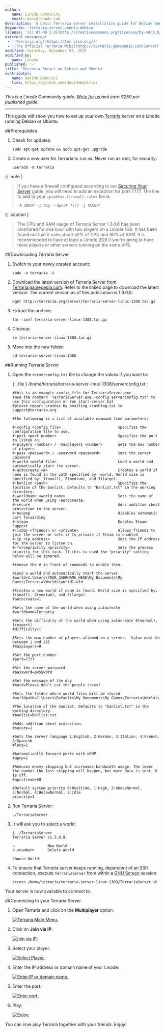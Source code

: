 ```yaml
---
author:
   name: Linode Community
   email: docs@linode.com
description: 'A basic Terraria server installation guide for Debian and Ubuntu'
keywords: 'terraria,server,ubuntu,debian'
license: '[CC BY-ND 3.0](http://creativecommons.org/licenses/by-nd/3.0/us/)'
external_resources:
 - '[Terraria.org](https://terraria.org/)'
 - '[The Official Terraria Wiki](http://terraria.gamepedia.com/Server)'
modified: Saturday, November 07, 2015
modified_by:
   name: Linode
published: '-'
title: 'Terraria Server on Debian and Ubuntu'
contributor:
   name: Davide Beatrici
   link: https://github.com/davidebeatrici
---
```


*This is a Linode Community guide. [Write for us](/docs/contribute) and earn $250 per published guide.*

<hr>

This guide will show you how to set up your own [Terraria](https://terraria.org/) server on a Linode running Debian or Ubuntu.

##Prerequisites

1.  Check for updates:

        sudo apt-get update && sudo apt-get upgrade

2.  Create a new user for Terraria to run as. Never run as root, for security:
        
        useradd -m terraria

{: .note }
> If you have a firewall configured according to our [Securing Your Server](/docs/security/securing-your-server) guide, you will need to add an exception for port 7777. The line to add to your `iptables.firewall.rules` file is:
>
>     -A INPUT -p tcp --dport 7777 -j ACCEPT

{: .caution }

>The CPU and RAM usage of Terraria Server 1.3.0.8 has been monitored for one hour with two players on a Linode 1GB.
>It has been found out that it uses about 50% of CPU and 80% of RAM.
>It is recommended to have at least a Linode 2GB if you're going to have more players or other servers running on the same VPS.

##Downloading Terraria Server

1.  Switch to your newly created account:

        sudo -u terraria -i

2.  Download the latest version of Terraria Server from [Terraria.gamepedia.com](http://terraria.gamepedia.com/Server). Refer to the linked page to download the latest version. The current version as of this publication is 1.3.0.8:

        wget http://terraria.org/server/terraria-server-linux-1308.tar.gz

3.  Extract the archive:

        tar -zxvf terraria-server-linux-1308.tar.gz

4.  Cleanup:

        rm terraria-server-linux-1308.tar.gz

5.  Move into the new folder:

        cd terraria-server-linux-1308

##Running Terraria Server

1.  Open the `serverconfig.txt` file to change the values if you want to:

    {: .file }
    /home/terraria/terraria-server-linux-1308/serverconfig.txt :
    
        #this is an example config file for TerrariaServer.exe
		#use the command 'TerrariaServer.exe -config serverconfig.txt' to use this configuration or run start-server.bat
		#please report crashes by emailing crashlog.txt to support@terraria.org

		#the following is a list of available command line parameters:

		#-config <config file>				            Specifies the configuration file to use.
		#-port <port number>				            Specifies the port to listen on.
		#-players <number> / -maxplayers <number>	    Sets the max number of players
		#-pass <password> / -password <password>	    Sets the server password
		#-world <world file>				            Load a world and automatically start the server.
		#-autocreate <#>			                    Creates a world if none is found in the path specified by -world. World size is specified by: 1(small), 2(medium), and 3(large).
		#-banlist <path>			                    Specifies the location of the banlist. Defaults to "banlist.txt" in the working directory.
		#-worldname <world name>             			Sets the name of the world when using -autocreate.
		#-secure			                            Adds addition cheat protection to the server.
		#-noupnp				                        Disables automatic port forwarding
		#-steam                         			    Enables Steam Support
		#-lobby <friends> or <private>                  Allows friends to join the server or sets it to private if Steam is enabled
		#-ip <ip address>	                            Sets the IP address for the server to listen on
		#-forcepriority <priority>	                    Sets the process priority for this task. If this is used the "priority" setting below will be ignored.

		#remove the # in front of commands to enable them.

		#Load a world and automatically start the server.
		#world=C:\Users\YOUR_USERNAME_HERE\My Documents\My Games\Terraria\Worlds\world1.wld

		#Creates a new world if none is found. World size is specified by: 1(small), 2(medium), and 3(large).
		#autocreate=1

		#Sets the name of the world when using autocreate
		#worldname=Terraria

		#Sets the difficulty of the world when using autocreate 0(normal), 1(expert)
		#difficulty=1

		#Sets the max number of players allowed on a server.  Value must be between 1 and 255
		#maxplayers=8

		#Set the port number
		#port=7777

		#Set the server password
		#password=p@55w0rd

		#Set the message of the day
		#motd=Please don’t cut the purple trees!

		#Sets the folder where world files will be stored
		#worldpath=C:\Users\Defaults\My Documents\My Games\Terraria\Worlds\

		#The location of the banlist. Defaults to "banlist.txt" in the working directory.
		#banlist=banlist.txt

		#Adds addition cheat protection.
		#secure=1

		#Sets the server language 1:English, 2:German, 3:Italian, 4:French, 5:Spanish
		#lang=1

		#Automatically forward ports with uPNP
		#upnp=1

		#Reduces enemy skipping but increases bandwidth usage. The lower the number the less skipping will happen, but more data is sent. 0 is off.
		#npcstream=60

		#Default system priority 0:Realtime, 1:High, 2:AboveNormal, 3:Normal, 4:BelowNormal, 5:Idle
		priority=1

2.  Run Terraria Server:

        ./TerrariaServer

3.  It will ask you to select a world:

        $ ./TerrariaServer
        Terraria Server v1.3.0.8

        n               New World
        d <number>      Delete World

        Choose World:

4.  To ensure that Terraria server keeps running, dependent of an SSH connection, execute `TerrariaServer` from within a [GNU Screen](/docs/networking/ssh/using-gnu-screen-to-manage-persistent-terminal-sessions) session:

        screen /home/terraria/terraria-server-linux-1308/TerrariaServer.sh

Your server is now available to connect to. 

##Connecting to your Terraria Server

1.  Open Terraria and click on the **Multiplayer** option:

    [![Terraria Main Menu.](/docs/assets/terraria-select-multiplayer_small.png)](/docs/assets/terraria-select-multiplayer.png)

2.  Click on **Join via IP**:

    [![join via IP.](/docs/assets/terraria-join-via-ip_small.png)](/docs/assets/terraria-join-via-ip.png)

3.  Select your player:

    [![Select Player.](/docs/assets/terraria-select-player_small.png)](/docs/assets/terraria-select-player.png)

4.  Enter the IP address or domain name of your Linode:

    [![Enter IP or domain name.](/docs/assets/terraria-enter-ip_small.png)](/docs/assets/terraria-enter-ip.png)
	
4.  Enter the port:

    [![Enter port.](/docs/assets/terraria-enter-port_small.png)](/docs/assets/terraria-enter-port.png)
	
5.  Play:
	
    [![Enjoy.](/docs/assets/terraria-gameplay_small.png)](/docs/assets/terraria-gameplay.png)

You can now play Terraria together with your friends. Enjoy!
